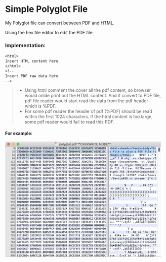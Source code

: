# Simple Polyglot File

My Polyglot file can convert between PDF and HTML.

Using the hex file editor to edit the PDF file.

### Implementation:

```
<html>
Insert HTML content here
</html>
<!--
Insert PDF raw data here
-->
```
> - Using html comment the cover all the pdf content, so browser would onlde print out the HTML content. And if convert to PDF file, pdf file reader would start read the data from the pdf header which is %PDF.
> - For some pdf reader the header of pdf (%PDF) should be read within the first 1024 characters. If the html content is too large, some pdf reader would fail to read this PDF.

#### For example:
![Step1](Images/1.png)